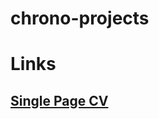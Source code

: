 # chrono-projects

# Links

## [Single Page CV](https://github.com/chrono-04/chrono-projects/tree/single-page-cv)
